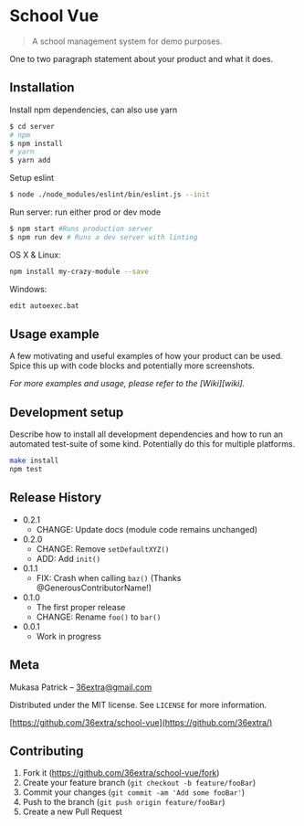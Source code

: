 # School Vue 
> A school management system for demo purposes.


One to two paragraph statement about your product and what it does.

## Installation

Install npm dependencies, can also use yarn
```sh
$ cd server
# npm
$ npm install 
# yarn
$ yarn add
```

Setup eslint 
```sh
$ node ./node_modules/eslint/bin/eslint.js --init
```

Run server: run either prod or dev mode
```sh
$ npm start #Runs production server
$ npm run dev # Runs a dev server with linting
```

OS X & Linux:

```sh
npm install my-crazy-module --save
```

Windows:

```sh
edit autoexec.bat
```

## Usage example

A few motivating and useful examples of how your product can be used. Spice this up with code blocks and potentially more screenshots.

_For more examples and usage, please refer to the [Wiki][wiki]._

## Development setup

Describe how to install all development dependencies and how to run an automated test-suite of some kind. Potentially do this for multiple platforms.

```sh
make install
npm test
```

## Release History

* 0.2.1
    * CHANGE: Update docs (module code remains unchanged)
* 0.2.0
    * CHANGE: Remove `setDefaultXYZ()`
    * ADD: Add `init()`
* 0.1.1
    * FIX: Crash when calling `baz()` (Thanks @GenerousContributorName!)
* 0.1.0
    * The first proper release
    * CHANGE: Rename `foo()` to `bar()`
* 0.0.1
    * Work in progress

## Meta

Mukasa Patrick – 36extra@gmail.com

Distributed under the MIT license. See ``LICENSE`` for more information.

[https://github.com/36extra/school-vue](https://github.com/36extra/)

## Contributing

1. Fork it (<https://github.com/36extra/school-vue/fork>)
2. Create your feature branch (`git checkout -b feature/fooBar`)
3. Commit your changes (`git commit -am 'Add some fooBar'`)
4. Push to the branch (`git push origin feature/fooBar`)
5. Create a new Pull Request
